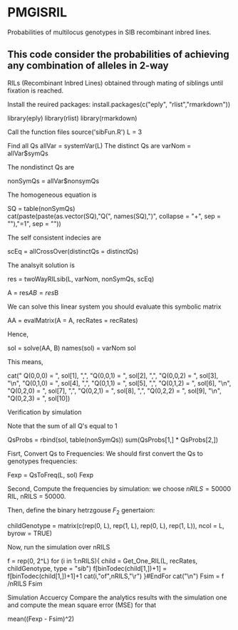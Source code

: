 # PMGISRIL
Probabilities of multilocus genotypes in SIB recombinant inbred lines.

## This code consider the probabilities of achieving any combination of alleles in 2-way
RILs (Recombinant Inbred Lines) obtained through mating of siblings until fixation
is reached.

Install the reuired packages:
install.packages(c("eply", "rlist","rmarkdown"))

library(eply)
library(rlist)
library(rmarkdown)

Call the function files 
source('sibFun.R')
L = 3

Find all Qs
allVar = systemVar(L)
The distinct Qs are
varNom = allVar$symQs

The nondistinct Qs are 

nonSymQs = allVar$nonsymQs

The homogeneous equation is

SQ = table(nonSymQs)  
cat(paste(paste(as.vector(SQ),"Q(", names(SQ),")", collapse = "+", sep = ""),"=1", sep = ""))
  
The self consistent indecies are 
  
scEq = allCrossOver(distinctQs = distinctQs)

The analsyit solution is 

res = twoWayRILsib(L, varNom, nonSymQs, scEq)
  
A = res$A
B = res$B
  
We can solve this linear system you should evaluate this symbolic matrix
  
AA = evalMatrix(A = A, recRates = recRates)
  
Hence, 

sol = solve(AA, B)
names(sol) = varNom
sol
  
This means, 
  
cat(" Q(0,0,0) = ", sol[1], ",", "Q(0,0,1) = ", sol[2], ",", "Q(0,0,2) = ", sol[3], "\n",
      "Q(0,1,0) = ", sol[4], ",", "Q(0,1,1) = ", sol[5], ",", "Q(0,1,2) = ", sol[6], "\n",        "Q(0,2,0) = ", sol[7], ",", "Q(0,2,1) = ", sol[8], ",",  "Q(0,2,2) = ", sol[9], "\n",
      "Q(0,2,3) = ", sol[10])
  
Verification by simulation
  
Note that the sum of all Q's equal to 1
  
QsProbs = rbind(sol, table(nonSymQs))
sum(QsProbs[1,] * QsProbs[2,])
  
  
Fisrt, Convert Qs to Frequencies:
We should first convert the Qs to genotypes frequencies:

Fexp = QsToFreq(L, sol)
Fexp
  
Second, Compute the frequencies by simulation:
we choose $nRILS = 50000$ RIL, nRILS = 50000.
  
Then, define the binary hetrzgouse $F_2$ genertaion:
  
childGenotype = matrix(c(rep(0, L), rep(1, L), rep(0, L), rep(1, L)), ncol = L, byrow = TRUE)
 
  
Now, run the simulation over nRILS

f = rep(0, 2^L)
for (i in 1:nRILS){
child = Get_One_RIL(L, recRates, childGenotype, type = "sib")
f[binTodec(child[1,])+1] = f[binTodec(child[1,])+1]+1
  cat(i,"of",nRILS,"\r")
 }#EndFor
 cat("\n")
 Fsim = f /nRILS
 Fsim
  
Simulation Accuercy 
Compare the analytics results with the simulation one and compute the mean square error (MSE) for that

mean((Fexp - Fsim)^2)


